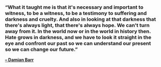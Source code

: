 ### “What it taught me is that it's necessary and important to witness, to be a witness, to be a testimony to suffering and darkness and cruelty. And also in looking at that darkness that there's always light, that there's always hope. We can't turn away from it. In the world now or in the world in history then. Hate grows in darkness, and we have to look it straight in the eye and confront our past so we can understand our present so we can change our future.”

[**– Damian Barr**](https://londonwriterssalon.us4.list-manage.com/track/click?u=8b047263967451488070a8ad0&id=ad79295426&e=bc5cbc9b90)